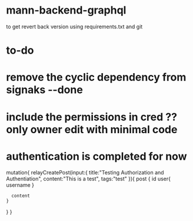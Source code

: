 # mann-backend-graphql
to get revert back version using requirements.txt and git

# to-do
# remove the cyclic dependency from signaks --done
# include the permissions in cred ?? only owner edit with minimal code

# authentication is completed for now 


mutation{
  relayCreatePost(input:{
    title:"Testing Authorization and Authentiation",
    content:"This is a test",
    tags:"test"
  }){
    post {
      id
      user{
          username
      }
      
      content
    }
  }
}